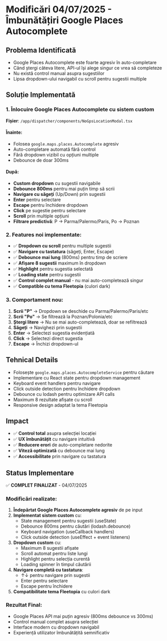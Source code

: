 # Modificări 04/07/2025 - Îmbunătățiri Google Places Autocomplete

## Problema Identificată
- Google Places Autocomplete este foarte agresiv în auto-completare
- Când ștergi câteva litere, API-ul își alege singur ce vrea să completeze
- Nu există control manual asupra sugestiilor
- Lipsa dropdown-ului navigabil cu scroll pentru sugestii multiple

## Soluție Implementată

### 1. Înlocuire Google Places Autocomplete cu sistem custom
**Fișier**: `/app/dispatcher/components/NoGpsLocationModal.tsx`

#### Înainte:
- Folosea `google.maps.places.Autocomplete` agresiv
- Auto-completare automată fără control
- Fără dropdown vizibil cu opțiuni multiple
- Debounce de doar 300ms

#### După:
- **Custom dropdown** cu sugestii navigabile
- **Debounce 800ms** pentru mai puțin timp să scrii
- **Navigare cu săgeți** (Up/Down) prin sugestii
- **Enter** pentru selectare
- **Escape** pentru închidere dropdown
- **Click** pe sugestie pentru selectare
- **Scroll** prin multiple opțiuni
- **Filtrare predictivă**: P → Parma/Palermo/Paris, Po → Poznan

### 2. Features noi implementate:
- ✅ **Dropdown cu scroll** pentru multiple sugestii
- ✅ **Navigare cu tastatura** (săgeți, Enter, Escape)
- ✅ **Debounce mai lung** (800ms) pentru timp de scriere
- ✅ **Afișare 8 sugestii** maximum în dropdown
- ✅ **Highlight** pentru sugestia selectată
- ✅ **Loading state** pentru sugestii
- ✅ **Control complet manual** - nu mai auto-completează singur
- ✅ **Compatible cu tema Fleetopia** (culori dark)

### 3. Comportament nou:
1. **Scrii "P"** → Dropdown se deschide cu Parma/Palermo/Paris/etc
2. **Scrii "Po"** → Se filtrează la Poznan/Polonia/etc
3. **Ștergi litere** → Nu se mai auto-completează, doar se refiltrează
4. **Săgeți** → Navighezi prin sugestii
5. **Enter** → Selectezi sugestia evidențiată
6. **Click** → Selectezi direct sugestia
7. **Escape** → Închizi dropdown-ul

## Tehnical Details
- Folosește `google.maps.places.AutocompleteService` pentru căutare
- Implementare cu React state pentru dropdown management
- Keyboard event handlers pentru navigare
- Click outside detection pentru închidere dropdown
- Debounce cu lodash pentru optimizare API calls
- Maximum 8 rezultate afișate cu scroll
- Responsive design adaptat la tema Fleetopia

## Impact
- ✅ **Control total** asupra selecției locației
- ✅ **UX îmbunătățit** cu navigare intuitivă
- ✅ **Reducere erori** de auto-completare nedorite
- ✅ **Viteză optimizată** cu debounce mai lung
- ✅ **Accessibilitate** prin navigare cu tastatura

## Status Implementare
✅ **COMPLET FINALIZAT** - 04/07/2025

### Modificări realizate:
1. **Îndepărtat Google Places Autocomplete agresiv** de pe input
2. **Implementat sistem custom** cu:
   - State management pentru sugestii (useState)
   - Debounce 800ms pentru căutări (lodash.debounce)
   - Keyboard navigation (useCallback handlers)
   - Click outside detection (useEffect + event listeners)
3. **Dropdown custom** cu:
   - Maximum 8 sugestii afișate
   - Scroll automat pentru liste lungi
   - Highlight pentru selecția curentă
   - Loading spinner în timpul căutării
4. **Navigare completă cu tastatura**:
   - ↑↓ pentru navigare prin sugestii
   - Enter pentru selectare
   - Escape pentru închidere
5. **Compatibilitate tema Fleetopia** cu culori dark

### Rezultat Final:
- Google Places API mai puțin agresiv (800ms debounce vs 300ms)
- Control manual complet asupra selecției
- Interface modern cu dropdown navigabil
- Experiență utilizator îmbunătățită semnificativ